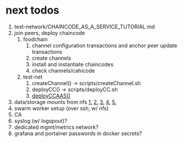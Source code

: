 # next todos

1. test-network/CHAINCODE_AS_A_SERVICE_TUTORIAL.md
2. join peers, deploy chaincode
   1. foodchain
      1. channel configuration transactions and anchor peer update transactions
      2. create channels
      3. install and instantiate chaincodes
      4. check channels/cahicode
   2. test-net
      1. createChannel() -> scripts/createChannel.sh
      2. deployCC() -> scripts/deployCC.sh
      3. [deployCCAAS()](https://github.com/hyperledger/fabric-samples/blob/main/test-network/CHAINCODE_AS_A_SERVICE_TUTORIAL.md)
3. data/storage mounts from nfs
   [1.](https://stackoverflow.com/questions/64429252/make-docker-swarm-use-same-volumes-from-docker-compose/64430006?noredirect=1#comment113933104_64430006)
   [2.](https://stackoverflow.com/questions/45282608/how-to-directly-mount-nfs-share-volume-in-container-using-docker-compose-v3)
   [3.](https://hub.docker.com/r/erichough/nfs-server)
   [4.](https://hub.docker.com/r/itsthenetwork/nfs-server-alpine)
   [5.](https://blog.ruanbekker.com/blog/2020/09/20/setup-a-nfs-server-with-docker/)
4. swarm worker setup (over ssh, w/ nfs)
5. CA
6. syslog (w/ logspout)?
7. dedicated mgmt/metrics network?
8. grafana and portainer passwords in docker secrets?
